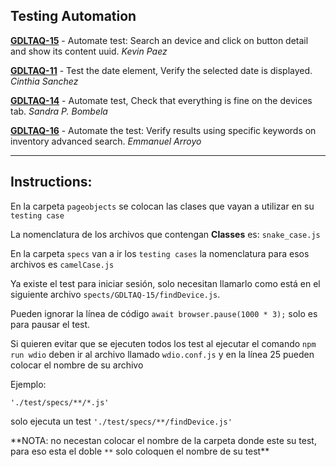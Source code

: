 ## Testing Automation

**[GDLTAQ-15](https://jira.softserve.academy/browse/GDLTAQ-15)** - Automate test: Search an device and click on button detail and show its content uuid. _Kevin Paez_

**[GDLTAQ-11](https://jira.softserve.academy/browse/GDLTAQ-11)** - Test the date element, Verify the selected date is displayed. _Cinthia Sanchez_

**[GDLTAQ-14](https://jira.softserve.academy/browse/GDLTAQ-14)** - Automate test, Check that everything is fine on the devices tab. _Sandra P. Bombela_

**[GDLTAQ-16](https://jira.softserve.academy/browse/GDLTAQ-16)** - Automate the test: Verify results using specific keywords on inventory advanced search. _Emmanuel Arroyo_

---

## Instructions:

En la carpeta `pageobjects` se colocan las clases que vayan a utilizar en su `testing case`

La nomenclatura de los archivos que contengan **Classes** es: `snake_case.js`

En la carpeta `specs` van a ir los `testing cases` la nomenclatura para esos archivos es `camelCase.js`

Ya existe el test para iniciar sesión, solo necesitan llamarlo como está en el siguiente archivo `spects/GDLTAQ-15/findDevice.js`.

Pueden ignorar la línea de código `await browser.pause(1000 * 3);` solo es para pausar el test.

Si quieren evitar que se ejecuten todos los test al ejecutar el comando `npm run wdio` deben ir al archivo llamado `wdio.conf.js` y en la línea 25 pueden colocar el nombre de su archivo

Ejemplo:

`'./test/specs/**/*.js'`

solo ejecuta un test `'./test/specs/**/findDevice.js'`

**NOTA: no necestan colocar el nombre de la carpeta donde este su test, para eso esta el doble `**` solo coloquen el nombre de su test\*\*
